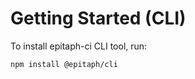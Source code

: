 # Getting Started (CLI)

To install epitaph-ci CLI tool, run:

``` bash
npm install @epitaph/cli
```

